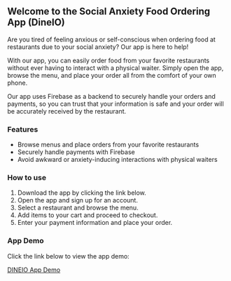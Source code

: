 ## Welcome to the Social Anxiety Food Ordering App (DineIO)

Are you tired of feeling anxious or self-conscious when ordering food at restaurants due to your social anxiety? Our app is here to help! 

With our app, you can easily order food from your favorite restaurants without ever having to interact with a physical waiter. Simply open the app, browse the menu, and place your order all from the comfort of your own phone. 

Our app uses Firebase as a backend to securely handle your orders and payments, so you can trust that your information is safe and your order will be accurately received by the restaurant.

### Features

- Browse menus and place orders from your favorite restaurants
- Securely handle payments with Firebase
- Avoid awkward or anxiety-inducing interactions with physical waiters

### How to use

1. Download the app by clicking the link below.
2. Open the app and sign up for an account.
3. Select a restaurant and browse the menu.
4. Add items to your cart and proceed to checkout.
5. Enter your payment information and place your order.

### App Demo

Click the link below to view the app demo:

[DINEIO App Demo](https://youtu.be/VAygzYBw3O4)
